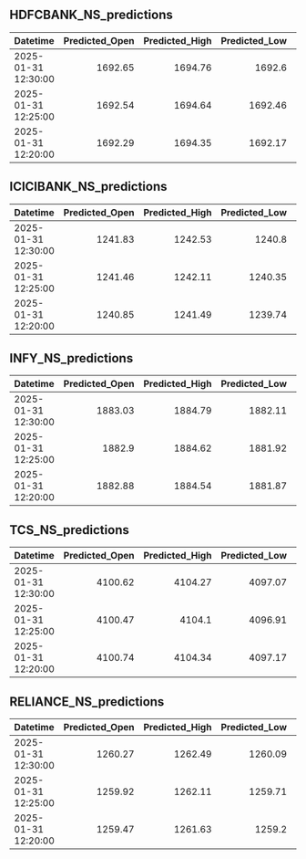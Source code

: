 ## HDFCBANK_NS_predictions
| Datetime            |   Predicted_Open |   Predicted_High |   Predicted_Low |   Predicted_Close |   Predicted_Volume |
|:--------------------|-----------------:|-----------------:|----------------:|------------------:|-------------------:|
| 2025-01-31 12:30:00 |          1692.65 |          1694.76 |         1692.6  |           1693.68 |            81750.7 |
| 2025-01-31 12:25:00 |          1692.54 |          1694.64 |         1692.46 |           1693.54 |            82603.7 |
| 2025-01-31 12:20:00 |          1692.29 |          1694.35 |         1692.17 |           1693.24 |            82979.8 |

## ICICIBANK_NS_predictions
| Datetime            |   Predicted_Open |   Predicted_High |   Predicted_Low |   Predicted_Close |   Predicted_Volume |
|:--------------------|-----------------:|-----------------:|----------------:|------------------:|-------------------:|
| 2025-01-31 12:30:00 |          1241.83 |          1242.53 |         1240.8  |           1242.22 |            77026.5 |
| 2025-01-31 12:25:00 |          1241.46 |          1242.11 |         1240.35 |           1241.82 |            80985   |
| 2025-01-31 12:20:00 |          1240.85 |          1241.49 |         1239.74 |           1241.23 |            84888.7 |

## INFY_NS_predictions
| Datetime            |   Predicted_Open |   Predicted_High |   Predicted_Low |   Predicted_Close |   Predicted_Volume |
|:--------------------|-----------------:|-----------------:|----------------:|------------------:|-------------------:|
| 2025-01-31 12:30:00 |          1883.03 |          1884.79 |         1882.11 |           1883.3  |            38234.3 |
| 2025-01-31 12:25:00 |          1882.9  |          1884.62 |         1881.92 |           1883.13 |            38472.9 |
| 2025-01-31 12:20:00 |          1882.88 |          1884.54 |         1881.87 |           1883.12 |            39529.6 |

## TCS_NS_predictions
| Datetime            |   Predicted_Open |   Predicted_High |   Predicted_Low |   Predicted_Close |   Predicted_Volume |
|:--------------------|-----------------:|-----------------:|----------------:|------------------:|-------------------:|
| 2025-01-31 12:30:00 |          4100.62 |          4104.27 |         4097.07 |           4100.45 |            13523.7 |
| 2025-01-31 12:25:00 |          4100.47 |          4104.1  |         4096.91 |           4100.25 |            13553.2 |
| 2025-01-31 12:20:00 |          4100.74 |          4104.34 |         4097.17 |           4100.43 |            13802   |

## RELIANCE_NS_predictions
| Datetime            |   Predicted_Open |   Predicted_High |   Predicted_Low |   Predicted_Close |   Predicted_Volume |
|:--------------------|-----------------:|-----------------:|----------------:|------------------:|-------------------:|
| 2025-01-31 12:30:00 |          1260.27 |          1262.49 |         1260.09 |           1260.93 |             114673 |
| 2025-01-31 12:25:00 |          1259.92 |          1262.11 |         1259.71 |           1260.57 |             115325 |
| 2025-01-31 12:20:00 |          1259.47 |          1261.63 |         1259.2  |           1260.1  |             117546 |

